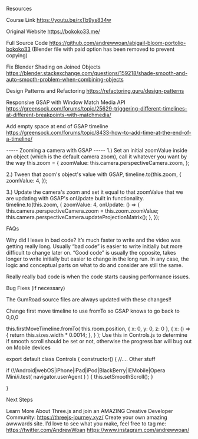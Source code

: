 Resources

Course Link
https://youtu.be/rxTb9ys834w

Original Website
https://bokoko33.me/

Full Source Code
https://github.com/andrewwoan/abigail-bloom-portolio-bokoko33
(Blender file with paid option has been removed to prevent copying)

Fix Blender Shading on Joined Objects
https://blender.stackexchange.com/questions/159218/shade-smooth-and-auto-smooth-problem-when-combining-objects

Design Patterns and Refactoring
https://refactoring.guru/design-patterns

Responsive GSAP with Window Match Media API
https://greensock.com/forums/topic/25629-triggering-different-timelines-at-different-breakpoints-with-matchmedia/

Add empty space at end of GSAP timeline
https://greensock.com/forums/topic/8433-how-to-add-time-at-the-end-of-a-timeline/

----- Zooming a camera with GSAP -----
1.) Set an initial zoomValue inside an object (which is the default camera zoom), call it whatever you want by the way
this.zoom = {
zoomValue: this.camera.perspectiveCamera.zoom,
};

2.) Tween that zoom's object's value with GSAP,
timeline.to(this.zoom, {
zoomValue: 4,
});

3.) Update the camera's zoom and set it equal to that zoomValue that we are updating with GSAP's onUpdate built in functionality.
timeline.to(this.zoom, {
zoomValue: 4,
onUpdate: () => {
this.camera.perspectiveCamera.zoom = this.zoom.zoomValue;
this.camera.perspectiveCamera.updateProjectionMatrix();
},
});

FAQs

Why did I leave in bad code?
It’s much faster to write and the video was getting really long. Usually “bad code” is easier to write initially but more difficult to change later on. “Good code” is usually the opposite, takes longer to write initially but easier to change in the long run. In any case, the logic and conceptual parts on what to do and consider are still the same.

Really really bad code is when the code starts causing performance issues.

Bug Fixes (if necessary)

The GumRoad source files are always updated with these changes!!

Change first move timeline to use fromTo so GSAP knows to go back to 0,0,0

this.firstMoveTimeline.fromTo(
this.room.position,
{ x: 0, y: 0, z: 0 },
{
x: () => {
return this.sizes.width \* 0.0014;
},
}
);
Use this in Controls.js to determine if smooth scroll should be set or not, otherwise the progress bar will bug out on Mobile devices

export default class Controls {
constructor() {
//…. Other stuff

if (!/Android|webOS|iPhone|iPad|iPod|BlackBerry|IEMobile|Opera Mini/i.test(
navigator.userAgent
)
) {
this.setSmoothScroll();
}

}

Next Steps

Learn More About Three.js and join an AMAZING Creative Developer Community:
https://threejs-journey.xyz/
Create your own amazing awwwards site.
I’d love to see what you make, feel free to tag me:
https://twitter.com/AndrewWoan
https://www.instagram.com/andrewwoan/
